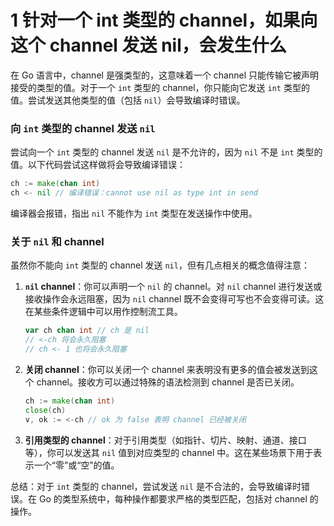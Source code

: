 # 1 针对一个 int 类型的 channel，如果向这个 channel 发送 nil，会发生什么

在 Go 语言中，channel 是强类型的，这意味着一个 channel 只能传输它被声明接受的类型的值。对于一个 `int` 类型的 channel，你只能向它发送 `int` 类型的值。尝试发送其他类型的值（包括 `nil`）会导致编译时错误。

### 向 `int` 类型的 channel 发送 `nil`

尝试向一个 `int` 类型的 channel 发送 `nil` 是不允许的，因为 `nil` 不是 `int` 类型的值。以下代码尝试这样做将会导致编译错误：

```go
ch := make(chan int)
ch <- nil // 编译错误：cannot use nil as type int in send
```

编译器会报错，指出 `nil` 不能作为 `int` 类型在发送操作中使用。

### 关于 `nil` 和 channel

虽然你不能向 `int` 类型的 channel 发送 `nil`，但有几点相关的概念值得注意：

1. **`nil` channel**：你可以声明一个 `nil` 的 channel。对 `nil` channel 进行发送或接收操作会永远阻塞，因为 `nil` channel 既不会变得可写也不会变得可读。这在某些条件逻辑中可以用作控制流工具。

    ```go
    var ch chan int // ch 是 nil
    // <-ch 将会永久阻塞
    // ch <- 1 也将会永久阻塞
    ```

2. **关闭 channel**：你可以关闭一个 channel 来表明没有更多的值会被发送到这个 channel。接收方可以通过特殊的语法检测到 channel 是否已关闭。

    ```go
    ch := make(chan int)
    close(ch)
    v, ok := <-ch // ok 为 false 表明 channel 已经被关闭
    ```

3. **引用类型的 channel**：对于引用类型（如指针、切片、映射、通道、接口等），你可以发送其 `nil` 值到对应类型的 channel 中。这在某些场景下用于表示一个“零”或“空”的值。

总结：对于 `int` 类型的 channel，尝试发送 `nil` 是不合法的，会导致编译时错误。在 Go 的类型系统中，每种操作都要求严格的类型匹配，包括对 channel 的操作。
